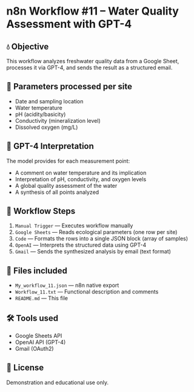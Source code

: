 # n8n Workflow #11 – Water Quality Assessment with GPT-4

## 💧 Objective
This workflow analyzes freshwater quality data from a Google Sheet, processes it via GPT-4, and sends the result as a structured email.

## 🧾 Parameters processed per site
- Date and sampling location
- Water temperature
- pH (acidity/basicity)
- Conductivity (mineralization level)
- Dissolved oxygen (mg/L)

## 🧠 GPT-4 Interpretation
The model provides for each measurement point:
- A comment on water temperature and its implication
- Interpretation of pH, conductivity, and oxygen levels
- A global quality assessment of the water
- A synthesis of all points analyzed

## 🔧 Workflow Steps
1. `Manual Trigger` — Executes workflow manually
2. `Google Sheets` — Reads ecological parameters (one row per site)
3. `Code` — Formats the rows into a single JSON block (array of samples)
4. `OpenAI` — Interprets the structured data using GPT-4
5. `Gmail` — Sends the synthesized analysis by email (text format)

## 📁 Files included
- `My_workflow_11.json` — n8n native export
- `Workflow_11.txt` — Functional description and comments
- `README.md` — This file

## 🛠️ Tools used
- Google Sheets API
- OpenAI API (GPT-4)
- Gmail (OAuth2)

## 📄 License
Demonstration and educational use only.
